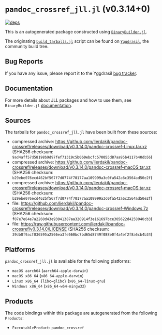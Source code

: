 # `pandoc_crossref_jll.jl` (v0.3.14+0)

[![deps](https://juliahub.com/docs/pandoc_crossref_jll/deps.svg)](https://juliahub.com/ui/Packages/pandoc_crossref_jll/bK9Ih?page=2)

This is an autogenerated package constructed using [`BinaryBuilder.jl`](https://github.com/JuliaPackaging/BinaryBuilder.jl).

The originating [`build_tarballs.jl`](https://github.com/JuliaPackaging/Yggdrasil/blob/aecaf062f8b40f99de56db0e5e7799aedb6c2334/P/pandoc_crossref/build_tarballs.jl) script can be found on [`Yggdrasil`](https://github.com/JuliaPackaging/Yggdrasil/), the community build tree.

## Bug Reports

If you have any issue, please report it to the Yggdrasil [bug tracker](https://github.com/JuliaPackaging/Yggdrasil/issues).

## Documentation

For more details about JLL packages and how to use them, see `BinaryBuilder.jl` [documentation](https://docs.binarybuilder.org/stable/jll/).

## Sources

The tarballs for `pandoc_crossref_jll.jl` have been built from these sources:

* compressed archive: https://github.com/lierdakil/pandoc-crossref/releases/download/v0.3.14.0/pandoc-crossref-Linux.tar.xz (SHA256 checksum: `9ad4aff57d58198b9d97fef71319c5b060ebcfc570055d87aa95b4117b40db56`)
* compressed archive: https://github.com/lierdakil/pandoc-crossref/releases/download/v0.3.14.0/pandoc-crossref-macOS.tar.xz (SHA256 checksum: `b29ebe076ecd462bf567f7d0774f70177aa109999a3c0fa542a6c3564ad50e2f`)
* compressed archive: https://github.com/lierdakil/pandoc-crossref/releases/download/v0.3.14.0/pandoc-crossref-macOS.tar.xz (SHA256 checksum: `b29ebe076ecd462bf567f7d0774f70177aa109999a3c0fa542a6c3564ad50e2f`)
* file: https://github.com/lierdakil/pandoc-crossref/releases/download/v0.3.14.0/pandoc-crossref-Windows.7z (SHA256 checksum: `f07e7e64e7a2260d43e93941387aa320914f3e161697bce305622d4250040cb3`)
* file: https://raw.githubusercontent.com/lierdakil/pandoc-crossref/v0.3.14.0/LICENSE (SHA256 checksum: `39db8f9acf036595a2566ea3fe560bc7bd65d8749f088e0f4a4ef2f8a6cb4b34`)

## Platforms

`pandoc_crossref_jll.jl` is available for the following platforms:

* `macOS aarch64` (`aarch64-apple-darwin`)
* `macOS x86_64` (`x86_64-apple-darwin`)
* `Linux x86_64 {libc=glibc}` (`x86_64-linux-gnu`)
* `Windows x86_64` (`x86_64-w64-mingw32`)

## Products

The code bindings within this package are autogenerated from the following `Products`:

* `ExecutableProduct`: `pandoc_crossref`

